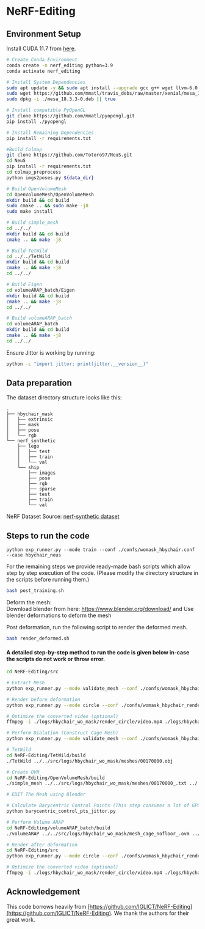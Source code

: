 # NeRF-Editing

## Environment Setup

Install CUDA 11.7 from [here](https://developer.nvidia.com/cuda-11-7-1-download-archive).

```bash
# Create Conda Environment
conda create -n nerf_editing python=3.9
conda activate nerf_editing

# Install System Dependencies
sudo apt update -y && sudo apt install --upgrade gcc g++ wget llvm-6.0 freeglut3 freeglut3-dev  libxi-dev libxmu-dev ffmpeg -y
sudo wget https://github.com/mmatl/travis_debs/raw/master/xenial/mesa_18.3.3-0.deb
sudo dpkg -i ./mesa_18.3.3-0.deb || true

# Install compatible PyOpenGL
git clone https://github.com/mmatl/pyopengl.git
pip install ./pyopengl

# Install Remaining Dependencies
pip install -r requirements.txt

#Build Colmap
git clone https://github.com/Totoro97/NeuS.git
cd NeuS
pip install -r requirements.txt 
cd colmap_preprocess
python imgs2poses.py ${data_dir}

# Build OpenVolumeMesh
cd OpenVolumeMesh/OpenVolumeMesh
mkdir build && cd build
sudo cmake .. && sudo make -j8
sudo make install

# Build simple_mesh
cd ../../
mkdir build && cd build
cmake .. && make -j8

# Build TetWild
cd ../../TetWild
mkdir build && cd build
cmake .. && make -j8
cd ../../

# Build Eigen
cd volumeARAP_batch/Eigen
mkdir build && cd build
cmake .. && make -j8
cd ../../

# Build volumeARAP_batch
cd volumeARAP_batch
mkdir build && cd build
cmake .. && make -j8
cd ../../
```

Ensure Jittor is working by running:
```bash
python -c "import jittor; print(jittor.__version__)"
```


## Data preparation

The dataset directory structure looks like this:
```
.
├── hbychair_mask
│   ├── extrinsic
│   ├── mask
│   ├── pose
│   └── rgb
└── nerf_synthetic
    ├── lego
    │   ├── test
    │   ├── train
    │   └── val
    └── ship
        ├── images
        ├── pose
        ├── rgb
        ├── sparse
        ├── test
        ├── train
        └── val
```
NeRF Dataset Source: [nerf-synthetic dataset](https://drive.google.com/drive/folders/128yBriW1IG_3NJ5Rp7APSTZsJqdJdfc1)

## Steps to run the code
```
python exp_runner.py --mode train --conf ./confs/womask_hbychair.conf --case hbychair_neus
```

For the remaining steps we provide ready-made bash scripts which allow step by step execution of the code. (Please modify the directory structure in the scripts before running them.)

```bash
bash post_training.sh
```

Deform the mesh:  
Download blender from here: https://www.blender.org/download/ and Use blender deformations to deform the mesh

Post deformation, run the following script to render the deformed mesh.
```bash
bash render_deformed.sh
```

#### A detailed step-by-step method to run the code is given below in-case the scripts do not work or throw error.

 ```bash
cd NeRF-Editing/src

# Extract Mesh
python exp_runner.py --mode validate_mesh --conf ./confs/womask_hbychair.conf --case hbychair_neus --is_continue

# Render before deformation
python exp_runner.py --mode circle --conf ./confs/womask_hbychair_render.conf --case hbychair_neus --is_continue  --obj_path ./logs/hbychair_wo_mask/meshes/00170000.obj # Here 00170000.obj is the last mesh extracted from the previous step (training)

# Optimize the converted video (optional)
ffmpeg -i ./logs/hbychair_wo_mask/render_circle/video.mp4 ./logs/hbychair_wo_mask/render_circle/out_1.mp4 -y

# Perform Dialation (Construct Cage Mesh)
python exp_runner.py --mode validate_mesh --conf ./confs/womask_hbychair.conf --case hbychair_neus --is_continue --do_dilation

# TetWild
cd NeRF-Editing/TetWild/build
./TetWild ../../src/logs/hbychair_wo_mask/meshes/00170000.obj

# Create OVM
cd NeRF-Editing/OpenVolumeMesh/build
./simple_mesh ../../src/logs/hbychair_wo_mask/meshes/00170000_.txt ../../src/logs/hbychair_wo_mask/mesh_cage_nofloor_.ovm

# EDIT The Mesh using Blender

# Calculate Barycentric Control Points (This step consumes a lot of GPU memory for complex meshes)
python barycentric_control_pts_jittor.py

# Perform Volume ARAP
cd NeRF-Editing/volumeARAP_batch/build
./volumeARAP ../../src/logs/hbychair_wo_mask/mesh_cage_nofloor_.ovm ../../src/logs/hbychair_wo_mask/mesh_seq/2_barycentric_control.txt ../../src/logs/hbychair_wo_mask/mesh_seq_ovm 0

# Render after deformation
cd NeRF-Editing/src
python exp_runner.py --mode circle --conf ./confs/womask_hbychair_render.conf --case hbychair_neus --is_continue --use_deform --reconstructed_mesh_file ./logs/hbychair_wo_mask/meshes/00170000_.txt --deformed_mesh_file ./logs/hbychair_wo_mask/mesh_seq_ovm/arap_result_0000_.ovm --obj_path ./logs/hbychair_wo_mask/mesh_seq/2.obj

# Optimize the converted video (optional)
ffmpeg -i ./logs/hbychair_wo_mask/render_circle/video.mp4 ./logs/hbychair_wo_mask/render_circle/out_2.mp4 -y
```


## Acknowledgement
This code borrows heavily from [https://github.com/IGLICT/NeRF-Editing](https://github.com/IGLICT/NeRF-Editing). We thank the authors for their great work.

